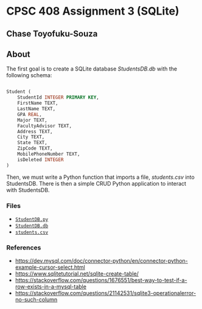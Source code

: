 # CPSC 408 Assignment 3 (SQLite)
## Chase Toyofuku-Souza

## About
The first goal is to create a SQLite database *StudentsDB.db* with the following schema:
```sql

Student (
	StudentId INTEGER PRIMARY KEY,
	FirstName TEXT,
	LastName TEXT,
	GPA REAL,
	Major TEXT,
	FacultyAdvisor TEXT,
	Address TEXT,
	City TEXT,
	State TEXT,
	ZipCode TEXT,
	MobilePhoneNumber TEXT,
	isDeleted INTEGER
)
```
Then, we must write a Python function that imports a file, *students.csv* into StudentsDB. There is then a simple CRUD Python application to interact with StudentsDB.

### Files
- [`StudentDB.py`](StudentDB.py)
- [`StudentDB.db`](StudentDB.db)
- [`students.csv`](students.csv)

### References
- https://dev.mysql.com/doc/connector-python/en/connector-python-example-cursor-select.html
- https://www.sqlitetutorial.net/sqlite-create-table/
- https://stackoverflow.com/questions/1676551/best-way-to-test-if-a-row-exists-in-a-mysql-table
- https://stackoverflow.com/questions/21142531/sqlite3-operationalerror-no-such-column